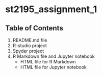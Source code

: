 
# st2195_assignment_1

## Table of Contents
1. README.md file
2. R-studio project
3. Spyder project
4. R Markdown file and Jupyter notebook
    - HTML file for R Markdown
    - HTML file for Jupyter notebook

